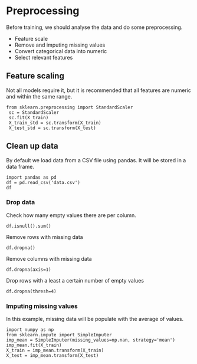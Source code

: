 # Preprocessing

Before training, we should analyse the data and do some preprocessing.

* Feature scale
* Remove and imputing missing values
* Convert categorical data into numeric
* Select relevant features 

## Feature scaling

Not all models require it, but it is recommended that all features are numeric and within the same range.

```
from sklearn.preprocessing import StandardScaler
 sc = StandardScaler
 sc.fit(X_train)
 X_train_std = sc.transform(X_train)
 X_test_std = sc.transform(X_test)
 ```

## Clean up data

By default we load data from a CSV file using pandas. It will be stored in a data frame.

```
import pandas as pd
df = pd.read_csv('data.csv')
df
```

### Drop data

Check how many empty values there are per column.

```
df.isnull().sum()
```

Remove rows with missing data

```
df.dropna()
```

Remove columns with missing data

```
df.dropna(axis=1)
```

Drop rows with a least a certain number of empty values

```
df.dropna(thresh=4)
```

### Imputing missing values

In this example, missing data will be populate with the average of values.

```
import numpy as np
from sklearn.impute import SimpleImputer
imp_mean = SimpleImputer(missing_values=np.nan, strategy='mean')
imp_mean.fit(X_train)
X_train = imp_mean.transform(X_train)
X_test = imp_mean.transform(X_test)
```
